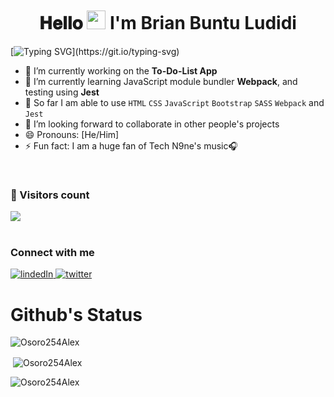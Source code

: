<h1 align='center' style = 'margin-top:50px'>𝐇𝐞𝐥𝐥𝐨 <img src="https://raw.githubusercontent.com/iampavangandhi/iampavangandhi/master/gifs/Hi.gif" width="30px"> I'm Brian Buntu Ludidi</h1>

[![Typing SVG](https://readme-typing-svg.demolab.com?font=Fira+Code&size=40&pause=1000&center=true&vCenter=true&width=1000&height=52&lines=a+Full-Stack+Software+Development+student;currently+Enrolled+at+Microverse;)](https://git.io/typing-svg)



- 🔭 I’m currently working on the **To-Do-List App**
- 🌱 I’m currently learning JavaScript module bundler **Webpack**, and testing using **Jest**
- 👯 So far I am able to use `HTML` `CSS` `JavaScript` `Bootstrap` `SASS` `Webpack` and `Jest`
- 🤔 I’m looking forward to collaborate in other people's projects
- 😄 Pronouns: [He/Him]
- ⚡ Fun fact: I am a huge fan of Tech N9ne's music🎧 

<br />
<h3> 👱 Visitors count </h3>
<img src="https://profile-counter.glitch.me/Bludidi/count.svg" />
<br><br>

<h3>Connect with me</h3>

<div style="margin-top:10px">
  <div>
    <a  href="https://www.linkedin.com/in/brian-ludidi-92754174/" target="_blank">
      <img src="https://img.shields.io/badge/Linked%20In-0A66C2.svg?style=for-the-badge&logo=linkedin&logoColor=white" alt="lindedIn"/>
    </a>
    <a href="https://twitter.com/ALEX14809153" target="_blank">
      <img src="https://img.shields.io/badge/Twitter-1DA1F2.svg?style=for-the-badge&logo=twitter&logoColor=white" alt="twitter"/>
    </a>
  </div>
</div>
<p>

# Github's Status

<p><img align="center" src="https://github-readme-stats.vercel.app/api/top-langs?username=Bludidi&theme=tokyonight&show_icons=true&locale=en&layout=compact" alt="Osoro254Alex" /></p>

<p>&nbsp;<img align="center" src="https://github-readme-stats.vercel.app/api?username=Bludidi&theme=tokyonight&show_icons=true&locale=en" alt="Osoro254Alex" /></p>

<p><img align="center" src="https://github-readme-streak-stats.herokuapp.com/?user=Bludidi&theme=tokyonight" alt="Osoro254Alex" /></p>
